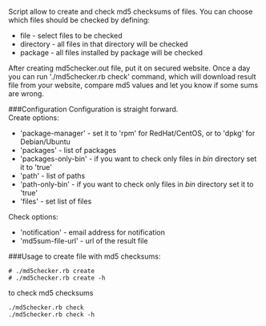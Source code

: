 Script allow to create and check md5 checksums of files.
You can choose which files should be checked by defining:
* file - select files to be checked
* directory - all files in that directory will be checked
* package - all files installed by package will be checked



After creating md5checker.out file, put it on secured website.
Once a day you can run './md5checker.rb check' command,
which will download result file from your website, compare md5 values and let you know if some sums are wrong.


###Configuration
Configuration is straight forward.   
Create options:
* 'package-manager' - set it to 'rpm' for RedHat/CentOS, or to 'dpkg' for Debian/Ubuntu
* 'packages' - list of packages
* 'packages-only-bin' - if you want to check only files in *bin* directory set it to 'true'
* 'path' - list of paths
* 'path-only-bin' - if you want to check only files in *bin* directory set it to 'true'
* 'files' - set list of files   

Check options:
* 'notification' - email address for notification
* 'md5sum-file-url' - url of the result file


###Usage
to create file with md5 checksums:
```
# ./md5checker.rb create
# ./md5checker.rb create -h
```

to check md5 checksums
```
./md5checker.rb check
./md5checker.rb check -h
```
